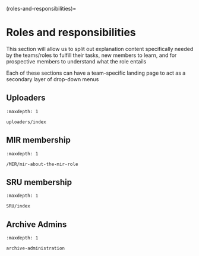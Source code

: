 (roles-and-responsibilities)=
# Roles and responsibilities


This section will allow us to split out explanation content specifically needed
by the teams/roles to fulfill their tasks, new members to learn, and for
prospective members to understand what the role entails

Each of these sections can have a team-specific landing page to act as a
secondary layer of drop-down menus

## Uploaders

```{toctree}
:maxdepth: 1

uploaders/index
```

## MIR membership

```{toctree}
:maxdepth: 1

/MIR/mir-about-the-mir-role
```

## SRU membership

```{toctree}
:maxdepth: 1

SRU/index
```

## Archive Admins

```{toctree}
:maxdepth: 1

archive-administration
```
